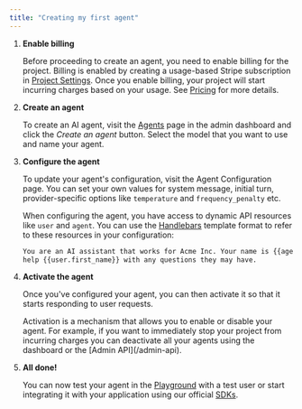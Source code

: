 ```yaml
---
title: "Creating my first agent"
---
```


1.  **Enable billing**

    Before proceeding to create an agent, you need to enable billing for the project. Billing is enabled by
    creating a usage-based Stripe subscription in [Project Settings](https://proficientai.com/project-settings).
    Once you enable billing, your project will start incurring charges based on your usage. See
    [Pricing](https://proficientai.com/pricing) for more details.

2.  **Create an agent**

    To create an AI agent, visit the [Agents](https://proficientai.com/agents) page in the admin dashboard and
    click the _Create an agent_ button. Select the model that you want to use and name your agent.

3.  **Configure the agent**

    To update your agent's configuration, visit the Agent Configuration page. You can set your own values for
    system message, initial turn, provider-specific options like `temperature` and `frequency_penalty` etc.

    When configuring the agent, you have access to dynamic API resources like `user` and `agent`. You can use the
    [Handlebars](https://handlebarsjs.com/guide/#what-is-handlebars) template format to refer to these resources
    in your configuration:

    ```txt System Message
    You are an AI assistant that works for Acme Inc. Your name is {{agent.display_name}}. Your main task is to
    help {{user.first_name}} with any questions they may have.
    ```

4.  **Activate the agent**

    Once you've configured your agent, you can then activate it so that it starts responding to user requests.

    <Tip>
      Activation is a mechanism that allows you to enable or disable your agent.
      For example, if you want to immediately stop your project from incurring
      charges you can deactivate all your agents using the dashboard or the
      [Admin API](/admin-api).
    </Tip>

5.  **All done!**

    You can now test your agent in the [Playground](https://proficientai.com/playground) with a test user or
    start integrating it with your application using our official [SDKs](/sdks).
